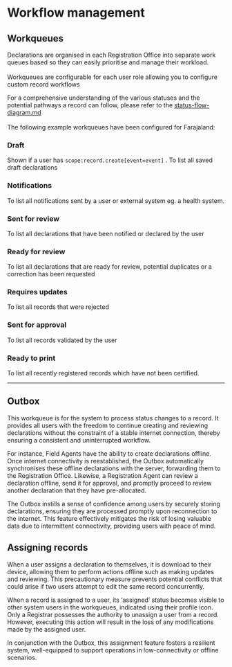 # Workflow management

## Workqueues

Declarations are organised in each Registration Office into separate work queues based so they can easily prioritise and manage their workload.\
\
Workqueues are configurable for each user role allowing you to configure custom record workflows

For a comprehensive understanding of the various statuses and the potential pathways a record can follow, please refer to the [status-flow-diagram.md](status-flow-diagram.md "mention")\
\
The following example workqueues have been configured for Farajaland:

### Draft

Shown if a user has `scope:record.create[event=event]` . To list all saved draft declarations

### **Notifications**

To list all notifications sent by a user or external system eg. a health system.

### Sent for review

To list all declarations that have been notified or declared by the user

### Ready for review

To list all declarations that are ready for review, potential duplicates or a correction has been requested

### **Requires updates**

To list all records that were rejected

### **Sent for approval**

To list all records validated by the user

### **Ready to print**

To list all recently registered records which have not been certified.

***

## Outbox

This workqueue is for the system to process status changes to a record. It provides all users with the freedom to continue creating and reviewing declarations without the constraint of a stable internet connection, thereby ensuring a consistent and uninterrupted workflow.

For instance, Field Agents have the ability to create declarations offline. Once internet connectivity is reestablished, the Outbox automatically synchronises these offline declarations with the server, forwarding them to the Registration Office. Likewise, a Registration Agent can review a declaration offline, send it for approval, and promptly proceed to review another declaration that they have pre-allocated.

The Outbox instills a sense of confidence among users by securely storing declarations, ensuring they are processed promptly upon reconnection to the internet. This feature effectively mitigates the risk of losing valuable data due to intermittent connectivity, providing users with peace of mind.

## Assigning records

When a user assigns a declaration to themselves, it is download to their device, allowing them to perform actions offline such as making updates and reviewing. This precautionary measure prevents potential conflicts that could arise if two users attempt to edit the same record concurrently.

When a record is assigned to a user, its ‘assigned’ status becomes visible to other system users in the workqueues, indicated using their profile icon. Only a Registrar possesses the authority to unassign a user from a record. However, executing this action will result in the loss of any modifications made by the assigned user.

In conjunction with the Outbox, this assignment feature fosters a resilient system, well-equipped to support operations in low-connectivity or offline scenarios.
